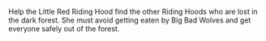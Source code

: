 Help the Little Red Riding Hood find the other Riding Hoods who are lost in the dark forest.  She must avoid getting eaten by Big Bad Wolves and get everyone safely out of the forest.
